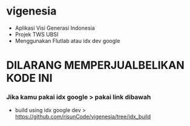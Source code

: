 # vigenesia
- Aplikasi Visi Generasi Indonesia
- Projek TWS UBSI 
- Menggunakan Flutlab atau idx dev google 
# DILARANG MEMPERJUALBELIKAN KODE INI

### Jika kamu pakai idx google > pakai link dibawah
- build using idx google dev > https://github.com/risunCode/vigenesia/tree/idx_build

